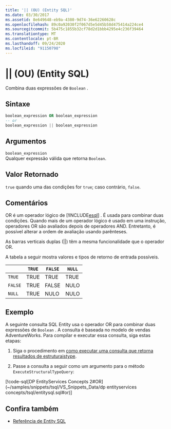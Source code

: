 ```yaml
---
title: '|| (OU) (Entity SQL)'
ms.date: 03/30/2017
ms.assetid: 8e649648-eb9a-4380-9d74-36e62260628c
ms.openlocfilehash: 89c0a92030f2f067d5e5d45b58d475414a224ce4
ms.sourcegitcommit: 5b475c1855b32cf78d2d1bbb4295e4c236f39464
ms.translationtype: MT
ms.contentlocale: pt-BR
ms.lasthandoff: 09/24/2020
ms.locfileid: "91150798"
---
```

# <a name="-or-entity-sql"></a>|| (OU) (Entity SQL)

Combina duas expressões de `Boolean` .  
  
## <a name="syntax"></a>Sintaxe  
  
```sql  
boolean_expression OR boolean_expression  
-- or
boolean_expression || boolean_expression  
```  
  
## <a name="arguments"></a>Argumentos  

 `boolean_expression`  
 Qualquer expressão válida que retorna `Boolean`.  
  
## <a name="return-value"></a>Valor Retornado  

 `true` quando uma das condições for `true`; caso contrário, `false`.  
  
## <a name="remarks"></a>Comentários  

 OR é um operador lógico de [!INCLUDE[esql](../../../../../../includes/esql-md.md)] . É usada para combinar duas condições. Quando mais de um operador lógico é usado em uma instrução, operadores OR são avaliados depois de operadores AND. Entretanto, é possível alterar a ordem de avaliação usando parênteses.  
  
 As barras verticais duplas (&#124;&#124;) têm a mesma funcionalidade que o operador OR.  
  
 A tabela a seguir mostra valores e tipos de retorno de entrada possíveis.  
  
||`TRUE`|`FALSE`|`NULL`|  
|-|------------|-------------|------------|  
|`TRUE`|TRUE|TRUE|TRUE|  
|`FALSE`|TRUE|FALSE|NULO|  
|`NULL`|TRUE|NULO|NULO|  
  
## <a name="example"></a>Exemplo  

 A seguinte consulta SQL Entity usa o operador OR para combinar duas expressões de `Boolean` . A consulta é baseada no modelo de vendas AdventureWorks. Para compilar e executar essa consulta, siga estas etapas:  
  
1. Siga o procedimento em [como executar uma consulta que retorna resultados de estruturaistype](../how-to-execute-a-query-that-returns-structuraltype-results.md).  
  
2. Passe a consulta a seguir como um argumento para o método `ExecuteStructuralTypeQuery`:  
  
 [!code-sql[DP EntityServices Concepts 2#OR](~/samples/snippets/tsql/VS_Snippets_Data/dp entityservices concepts/tsql/entitysql.sql#or)]  
  
## <a name="see-also"></a>Confira também

- [Referência de Entity SQL](entity-sql-reference.md)
